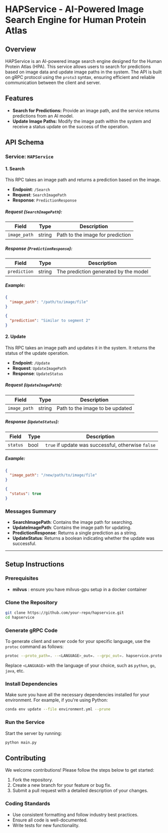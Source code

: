 

# HAPService - AI-Powered Image Search Engine for Human Protein Atlas

## Overview

HAPService is an AI-powered image search engine designed for the Human Protein Atlas (HPA). This service allows users to search for predictions based on image data and update image paths in the system. The API is built on gRPC protocol using the `proto3` syntax, ensuring efficient and reliable communication between the client and server.

## Features

- **Search for Predictions:** Provide an image path, and the service returns predictions from an AI model.
- **Update Image Paths:** Modify the image path within the system and receive a status update on the success of the operation.

## API Schema

### Service: `HAPService`

#### 1. **Search**

This RPC takes an image path and returns a prediction based on the image.

- **Endpoint**: `/Search`
- **Request**: `SearchImagePath`
- **Response**: `PredictionResponse`

##### Request (`SearchImagePath`):

| Field        | Type   | Description                      |
|--------------|--------|----------------------------------|
| `image_path` | string | Path to the image for prediction |

##### Response (`PredictionResponse`):

| Field        | Type   | Description                             |
|--------------|--------|-----------------------------------------|
| `prediction` | string | The prediction generated by the model   |

##### Example:
```json
{
  "image_path": "/path/to/image/file"
}
```
```json
{
  "prediction": "Similar to segment 2"
}
```

#### 2. **Update**

This RPC takes an image path and updates it in the system. It returns the status of the update operation.

- **Endpoint**: `/Update`
- **Request**: `UpdateImagePath`
- **Response**: `UpdateStatus`

##### Request (`UpdateImagePath`):

| Field        | Type   | Description                      |
|--------------|--------|----------------------------------|
| `image_path` | string | Path to the image to be updated  |

##### Response (`UpdateStatus`):

| Field        | Type  | Description                         |
|--------------|-------|-------------------------------------|
| `status`     | bool  | `true` if update was successful, otherwise `false` |

##### Example:
```json
{
  "image_path": "/new/path/to/image/file"
}
```
```json
{
  "status": true
}
```

### Messages Summary

- **SearchImagePath**: Contains the image path for searching.
- **UpdateImagePath**: Contains the image path for updating.
- **PredictionResponse**: Returns a single prediction as a string.
- **UpdateStatus**: Returns a boolean indicating whether the update was successful.

---

## Setup Instructions

### Prerequisites

- **milvus** : ensure you have milvus-gpu setup in a docker container
  
### Clone the Repository

```bash
git clone https://github.com/your-repo/hapservice.git
cd hapservice
```

### Generate gRPC Code

To generate client and server code for your specific language, use the `protoc` command as follows:

```bash
protoc --proto_path=. --<LANGUAGE>_out=. --grpc_out=. hapservice.proto
```

Replace `<LANGUAGE>` with the language of your choice, such as `python`, `go`, `java`, etc.

### Install Dependencies

Make sure you have all the necessary dependencies installed for your environment. For example, if you're using Python:

```bash
conda env update --file environment.yml --prune
```

### Run the Service

Start the server by running:

```bash
python main.py
```

## Contributing

We welcome contributions! Please follow the steps below to get started:

1. Fork the repository.
2. Create a new branch for your feature or bug fix.
3. Submit a pull request with a detailed description of your changes.

### Coding Standards

- Use consistent formatting and follow industry best practices.
- Ensure all code is well-documented.
- Write tests for new functionality.
